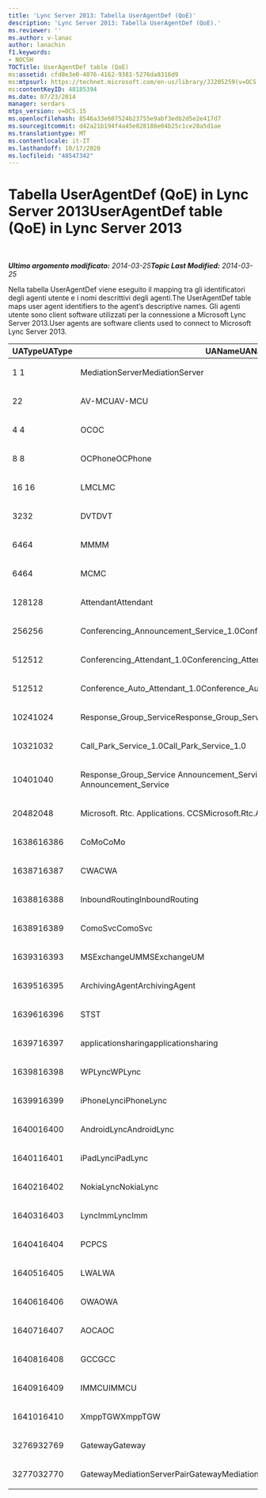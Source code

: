```yaml
---
title: 'Lync Server 2013: Tabella UserAgentDef (QoE)'
description: 'Lync Server 2013: Tabella UserAgentDef (QoE).'
ms.reviewer: ''
ms.author: v-lanac
author: lanachin
f1.keywords:
- NOCSH
TOCTitle: UserAgentDef table (QoE)
ms:assetid: cfd8e3e0-4076-4162-9381-5276da8316d9
ms:mtpsurl: https://technet.microsoft.com/en-us/library/JJ205259(v=OCS.15)
ms:contentKeyID: 48185394
ms.date: 07/23/2014
manager: serdars
mtps_version: v=OCS.15
ms.openlocfilehash: 8546a33e607524b23755e9abf3edb2d5e2e417d7
ms.sourcegitcommit: d42a21b194f4a45e828188e04b25c1ce28a5d1ae
ms.translationtype: MT
ms.contentlocale: it-IT
ms.lasthandoff: 10/17/2020
ms.locfileid: "48547342"
---
```

# <a name="useragentdef-table-qoe-in-lync-server-2013"></a><span data-ttu-id="f6a12-103">Tabella UserAgentDef (QoE) in Lync Server 2013</span><span class="sxs-lookup"><span data-stu-id="f6a12-103">UserAgentDef table (QoE) in Lync Server 2013</span></span>

<div data-xmlns="http://www.w3.org/1999/xhtml">

<div class="topic" data-xmlns="http://www.w3.org/1999/xhtml" data-msxsl="urn:schemas-microsoft-com:xslt" data-cs="https://msdn.microsoft.com/">

<div data-asp="https://msdn2.microsoft.com/asp">



</div>

<div id="mainSection">

<div id="mainBody">

<span> </span>

<span data-ttu-id="f6a12-104">_**Ultimo argomento modificato:** 2014-03-25_</span><span class="sxs-lookup"><span data-stu-id="f6a12-104">_**Topic Last Modified:** 2014-03-25_</span></span>

<span data-ttu-id="f6a12-105">Nella tabella UserAgentDef viene eseguito il mapping tra gli identificatori degli agenti utente e i nomi descrittivi degli agenti.</span><span class="sxs-lookup"><span data-stu-id="f6a12-105">The UserAgentDef table maps user agent identifiers to the agent’s descriptive names.</span></span> <span data-ttu-id="f6a12-106">Gli agenti utente sono client software utilizzati per la connessione a Microsoft Lync Server 2013.</span><span class="sxs-lookup"><span data-stu-id="f6a12-106">User agents are software clients used to connect to Microsoft Lync Server 2013.</span></span>


<table>
<colgroup>
<col style="width: 33%" />
<col style="width: 33%" />
<col style="width: 33%" />
</colgroup>
<thead>
<tr class="header">
<th><span data-ttu-id="f6a12-107">UAType</span><span class="sxs-lookup"><span data-stu-id="f6a12-107">UAType</span></span></th>
<th><span data-ttu-id="f6a12-108">UAName</span><span class="sxs-lookup"><span data-stu-id="f6a12-108">UAName</span></span></th>
<th><span data-ttu-id="f6a12-109">UACategory</span><span class="sxs-lookup"><span data-stu-id="f6a12-109">UACategory</span></span></th>
</tr>
</thead>
<tbody>
<tr class="odd">
<td><p><span data-ttu-id="f6a12-110">1 </span><span class="sxs-lookup"><span data-stu-id="f6a12-110">1</span></span></p></td>
<td><p><span data-ttu-id="f6a12-111">MediationServer</span><span class="sxs-lookup"><span data-stu-id="f6a12-111">MediationServer</span></span></p></td>
<td><p><span data-ttu-id="f6a12-112">MediationServer</span><span class="sxs-lookup"><span data-stu-id="f6a12-112">MediationServer</span></span></p></td>
</tr>
<tr class="even">
<td><p><span data-ttu-id="f6a12-113">2</span><span class="sxs-lookup"><span data-stu-id="f6a12-113">2</span></span></p></td>
<td><p><span data-ttu-id="f6a12-114">AV-MCU</span><span class="sxs-lookup"><span data-stu-id="f6a12-114">AV-MCU</span></span></p></td>
<td><p><span data-ttu-id="f6a12-115">AV-MCU</span><span class="sxs-lookup"><span data-stu-id="f6a12-115">AV-MCU</span></span></p></td>
</tr>
<tr class="odd">
<td><p><span data-ttu-id="f6a12-116">4 </span><span class="sxs-lookup"><span data-stu-id="f6a12-116">4</span></span></p></td>
<td><p><span data-ttu-id="f6a12-117">OC</span><span class="sxs-lookup"><span data-stu-id="f6a12-117">OC</span></span></p></td>
<td><p><span data-ttu-id="f6a12-118">OC</span><span class="sxs-lookup"><span data-stu-id="f6a12-118">OC</span></span></p></td>
</tr>
<tr class="even">
<td><p><span data-ttu-id="f6a12-119">8 </span><span class="sxs-lookup"><span data-stu-id="f6a12-119">8</span></span></p></td>
<td><p><span data-ttu-id="f6a12-120">OCPhone</span><span class="sxs-lookup"><span data-stu-id="f6a12-120">OCPhone</span></span></p></td>
<td><p><span data-ttu-id="f6a12-121">OCPhone</span><span class="sxs-lookup"><span data-stu-id="f6a12-121">OCPhone</span></span></p></td>
</tr>
<tr class="odd">
<td><p><span data-ttu-id="f6a12-122">16 </span><span class="sxs-lookup"><span data-stu-id="f6a12-122">16</span></span></p></td>
<td><p><span data-ttu-id="f6a12-123">LMC</span><span class="sxs-lookup"><span data-stu-id="f6a12-123">LMC</span></span></p></td>
<td><p><span data-ttu-id="f6a12-124">LMC</span><span class="sxs-lookup"><span data-stu-id="f6a12-124">LMC</span></span></p></td>
</tr>
<tr class="even">
<td><p><span data-ttu-id="f6a12-125">32</span><span class="sxs-lookup"><span data-stu-id="f6a12-125">32</span></span></p></td>
<td><p><span data-ttu-id="f6a12-126">DVT</span><span class="sxs-lookup"><span data-stu-id="f6a12-126">DVT</span></span></p></td>
<td><p><span data-ttu-id="f6a12-127">DVT</span><span class="sxs-lookup"><span data-stu-id="f6a12-127">DVT</span></span></p></td>
</tr>
<tr class="odd">
<td><p><span data-ttu-id="f6a12-128">64</span><span class="sxs-lookup"><span data-stu-id="f6a12-128">64</span></span></p></td>
<td><p><span data-ttu-id="f6a12-129">MM</span><span class="sxs-lookup"><span data-stu-id="f6a12-129">MM</span></span></p></td>
<td><p><span data-ttu-id="f6a12-130">MM</span><span class="sxs-lookup"><span data-stu-id="f6a12-130">MM</span></span></p></td>
</tr>
<tr class="even">
<td><p><span data-ttu-id="f6a12-131">64</span><span class="sxs-lookup"><span data-stu-id="f6a12-131">64</span></span></p></td>
<td><p><span data-ttu-id="f6a12-132">MC</span><span class="sxs-lookup"><span data-stu-id="f6a12-132">MC</span></span></p></td>
<td><p><span data-ttu-id="f6a12-133">MM</span><span class="sxs-lookup"><span data-stu-id="f6a12-133">MM</span></span></p></td>
</tr>
<tr class="odd">
<td><p><span data-ttu-id="f6a12-134">128</span><span class="sxs-lookup"><span data-stu-id="f6a12-134">128</span></span></p></td>
<td><p><span data-ttu-id="f6a12-135">Attendant</span><span class="sxs-lookup"><span data-stu-id="f6a12-135">Attendant</span></span></p></td>
<td><p><span data-ttu-id="f6a12-136">Attendant</span><span class="sxs-lookup"><span data-stu-id="f6a12-136">Attendant</span></span></p></td>
</tr>
<tr class="even">
<td><p><span data-ttu-id="f6a12-137">256</span><span class="sxs-lookup"><span data-stu-id="f6a12-137">256</span></span></p></td>
<td><p><span data-ttu-id="f6a12-138">Conferencing_Announcement_Service_1.0</span><span class="sxs-lookup"><span data-stu-id="f6a12-138">Conferencing_Announcement_Service_1.0</span></span></p></td>
<td><p><span data-ttu-id="f6a12-139">CAS</span><span class="sxs-lookup"><span data-stu-id="f6a12-139">CAS</span></span></p></td>
</tr>
<tr class="odd">
<td><p><span data-ttu-id="f6a12-140">512</span><span class="sxs-lookup"><span data-stu-id="f6a12-140">512</span></span></p></td>
<td><p><span data-ttu-id="f6a12-141">Conferencing_Attendant_1.0</span><span class="sxs-lookup"><span data-stu-id="f6a12-141">Conferencing_Attendant_1.0</span></span></p></td>
<td><p><span data-ttu-id="f6a12-142">CAA</span><span class="sxs-lookup"><span data-stu-id="f6a12-142">CAA</span></span></p></td>
</tr>
<tr class="even">
<td><p><span data-ttu-id="f6a12-143">512</span><span class="sxs-lookup"><span data-stu-id="f6a12-143">512</span></span></p></td>
<td><p><span data-ttu-id="f6a12-144">Conference_Auto_Attendant_1.0</span><span class="sxs-lookup"><span data-stu-id="f6a12-144">Conference_Auto_Attendant_1.0</span></span></p></td>
<td><p><span data-ttu-id="f6a12-145">CAA</span><span class="sxs-lookup"><span data-stu-id="f6a12-145">CAA</span></span></p></td>
</tr>
<tr class="odd">
<td><p><span data-ttu-id="f6a12-146">1024</span><span class="sxs-lookup"><span data-stu-id="f6a12-146">1024</span></span></p></td>
<td><p><span data-ttu-id="f6a12-147">Response_Group_Service</span><span class="sxs-lookup"><span data-stu-id="f6a12-147">Response_Group_Service</span></span></p></td>
<td><p><span data-ttu-id="f6a12-148">RGS</span><span class="sxs-lookup"><span data-stu-id="f6a12-148">RGS</span></span></p></td>
</tr>
<tr class="even">
<td><p><span data-ttu-id="f6a12-149">1032</span><span class="sxs-lookup"><span data-stu-id="f6a12-149">1032</span></span></p></td>
<td><p><span data-ttu-id="f6a12-150">Call_Park_Service_1.0</span><span class="sxs-lookup"><span data-stu-id="f6a12-150">Call_Park_Service_1.0</span></span></p></td>
<td><p><span data-ttu-id="f6a12-151">CPS</span><span class="sxs-lookup"><span data-stu-id="f6a12-151">CPS</span></span></p></td>
</tr>
<tr class="odd">
<td><p><span data-ttu-id="f6a12-152">1040</span><span class="sxs-lookup"><span data-stu-id="f6a12-152">1040</span></span></p></td>
<td><p><span data-ttu-id="f6a12-153">Response_Group_Service Announcement_Service</span><span class="sxs-lookup"><span data-stu-id="f6a12-153">Response_Group_Service Announcement_Service</span></span></p></td>
<td><p><span data-ttu-id="f6a12-154">COME</span><span class="sxs-lookup"><span data-stu-id="f6a12-154">AS</span></span></p></td>
</tr>
<tr class="even">
<td><p><span data-ttu-id="f6a12-155">2048</span><span class="sxs-lookup"><span data-stu-id="f6a12-155">2048</span></span></p></td>
<td><p><span data-ttu-id="f6a12-156">Microsoft. Rtc. Applications. CCS</span><span class="sxs-lookup"><span data-stu-id="f6a12-156">Microsoft.Rtc.Applications.Ccs</span></span></p></td>
<td><p><span data-ttu-id="f6a12-157">CCS</span><span class="sxs-lookup"><span data-stu-id="f6a12-157">CCS</span></span></p></td>
</tr>
<tr class="odd">
<td><p><span data-ttu-id="f6a12-158">16386</span><span class="sxs-lookup"><span data-stu-id="f6a12-158">16386</span></span></p></td>
<td><p><span data-ttu-id="f6a12-159">CoMo</span><span class="sxs-lookup"><span data-stu-id="f6a12-159">CoMo</span></span></p></td>
<td><p><span data-ttu-id="f6a12-160">CoMo</span><span class="sxs-lookup"><span data-stu-id="f6a12-160">CoMo</span></span></p></td>
</tr>
<tr class="even">
<td><p><span data-ttu-id="f6a12-161">16387</span><span class="sxs-lookup"><span data-stu-id="f6a12-161">16387</span></span></p></td>
<td><p><span data-ttu-id="f6a12-162">CWA</span><span class="sxs-lookup"><span data-stu-id="f6a12-162">CWA</span></span></p></td>
<td><p><span data-ttu-id="f6a12-163">CWA</span><span class="sxs-lookup"><span data-stu-id="f6a12-163">CWA</span></span></p></td>
</tr>
<tr class="odd">
<td><p><span data-ttu-id="f6a12-164">16388</span><span class="sxs-lookup"><span data-stu-id="f6a12-164">16388</span></span></p></td>
<td><p><span data-ttu-id="f6a12-165">InboundRouting</span><span class="sxs-lookup"><span data-stu-id="f6a12-165">InboundRouting</span></span></p></td>
<td><p><span data-ttu-id="f6a12-166">InboundRouting</span><span class="sxs-lookup"><span data-stu-id="f6a12-166">InboundRouting</span></span></p></td>
</tr>
<tr class="even">
<td><p><span data-ttu-id="f6a12-167">16389</span><span class="sxs-lookup"><span data-stu-id="f6a12-167">16389</span></span></p></td>
<td><p><span data-ttu-id="f6a12-168">ComoSvc</span><span class="sxs-lookup"><span data-stu-id="f6a12-168">ComoSvc</span></span></p></td>
<td><p><span data-ttu-id="f6a12-169">ComoSvc</span><span class="sxs-lookup"><span data-stu-id="f6a12-169">ComoSvc</span></span></p></td>
</tr>
<tr class="odd">
<td><p><span data-ttu-id="f6a12-170">16393</span><span class="sxs-lookup"><span data-stu-id="f6a12-170">16393</span></span></p></td>
<td><p><span data-ttu-id="f6a12-171">MSExchangeUM</span><span class="sxs-lookup"><span data-stu-id="f6a12-171">MSExchangeUM</span></span></p></td>
<td><p><span data-ttu-id="f6a12-172">ExUM</span><span class="sxs-lookup"><span data-stu-id="f6a12-172">ExUM</span></span></p></td>
</tr>
<tr class="even">
<td><p><span data-ttu-id="f6a12-173">16395</span><span class="sxs-lookup"><span data-stu-id="f6a12-173">16395</span></span></p></td>
<td><p><span data-ttu-id="f6a12-174">ArchivingAgent</span><span class="sxs-lookup"><span data-stu-id="f6a12-174">ArchivingAgent</span></span></p></td>
<td><p><span data-ttu-id="f6a12-175">ARCHAGENT</span><span class="sxs-lookup"><span data-stu-id="f6a12-175">ARCHAGENT</span></span></p></td>
</tr>
<tr class="odd">
<td><p><span data-ttu-id="f6a12-176">16396</span><span class="sxs-lookup"><span data-stu-id="f6a12-176">16396</span></span></p></td>
<td><p><span data-ttu-id="f6a12-177">ST</span><span class="sxs-lookup"><span data-stu-id="f6a12-177">ST</span></span></p></td>
<td><p><span data-ttu-id="f6a12-178">ST</span><span class="sxs-lookup"><span data-stu-id="f6a12-178">ST</span></span></p></td>
</tr>
<tr class="even">
<td><p><span data-ttu-id="f6a12-179">16397</span><span class="sxs-lookup"><span data-stu-id="f6a12-179">16397</span></span></p></td>
<td><p><span data-ttu-id="f6a12-180">applicationsharing</span><span class="sxs-lookup"><span data-stu-id="f6a12-180">applicationsharing</span></span></p></td>
<td><p><span data-ttu-id="f6a12-181">ASMCU</span><span class="sxs-lookup"><span data-stu-id="f6a12-181">ASMCU</span></span></p></td>
</tr>
<tr class="odd">
<td><p><span data-ttu-id="f6a12-182">16398</span><span class="sxs-lookup"><span data-stu-id="f6a12-182">16398</span></span></p></td>
<td><p><span data-ttu-id="f6a12-183">WPLync</span><span class="sxs-lookup"><span data-stu-id="f6a12-183">WPLync</span></span></p></td>
<td><p><span data-ttu-id="f6a12-184">WPLync</span><span class="sxs-lookup"><span data-stu-id="f6a12-184">WPLync</span></span></p></td>
</tr>
<tr class="even">
<td><p><span data-ttu-id="f6a12-185">16399</span><span class="sxs-lookup"><span data-stu-id="f6a12-185">16399</span></span></p></td>
<td><p><span data-ttu-id="f6a12-186">iPhoneLync</span><span class="sxs-lookup"><span data-stu-id="f6a12-186">iPhoneLync</span></span></p></td>
<td><p><span data-ttu-id="f6a12-187">iPhoneLync</span><span class="sxs-lookup"><span data-stu-id="f6a12-187">iPhoneLync</span></span></p></td>
</tr>
<tr class="odd">
<td><p><span data-ttu-id="f6a12-188">16400</span><span class="sxs-lookup"><span data-stu-id="f6a12-188">16400</span></span></p></td>
<td><p><span data-ttu-id="f6a12-189">AndroidLync</span><span class="sxs-lookup"><span data-stu-id="f6a12-189">AndroidLync</span></span></p></td>
<td><p><span data-ttu-id="f6a12-190">AndroidLync</span><span class="sxs-lookup"><span data-stu-id="f6a12-190">AndroidLync</span></span></p></td>
</tr>
<tr class="even">
<td><p><span data-ttu-id="f6a12-191">16401</span><span class="sxs-lookup"><span data-stu-id="f6a12-191">16401</span></span></p></td>
<td><p><span data-ttu-id="f6a12-192">iPadLync</span><span class="sxs-lookup"><span data-stu-id="f6a12-192">iPadLync</span></span></p></td>
<td><p><span data-ttu-id="f6a12-193">iPadLync</span><span class="sxs-lookup"><span data-stu-id="f6a12-193">iPadLync</span></span></p></td>
</tr>
<tr class="odd">
<td><p><span data-ttu-id="f6a12-194">16402</span><span class="sxs-lookup"><span data-stu-id="f6a12-194">16402</span></span></p></td>
<td><p><span data-ttu-id="f6a12-195">NokiaLync</span><span class="sxs-lookup"><span data-stu-id="f6a12-195">NokiaLync</span></span></p></td>
<td><p><span data-ttu-id="f6a12-196">NokiaLync</span><span class="sxs-lookup"><span data-stu-id="f6a12-196">NokiaLync</span></span></p></td>
</tr>
<tr class="even">
<td><p><span data-ttu-id="f6a12-197">16403</span><span class="sxs-lookup"><span data-stu-id="f6a12-197">16403</span></span></p></td>
<td><p><span data-ttu-id="f6a12-198">LyncImm</span><span class="sxs-lookup"><span data-stu-id="f6a12-198">LyncImm</span></span></p></td>
<td><p><span data-ttu-id="f6a12-199">LyncImm</span><span class="sxs-lookup"><span data-stu-id="f6a12-199">LyncImm</span></span></p></td>
</tr>
<tr class="odd">
<td><p><span data-ttu-id="f6a12-200">16404</span><span class="sxs-lookup"><span data-stu-id="f6a12-200">16404</span></span></p></td>
<td><p><span data-ttu-id="f6a12-201">PC</span><span class="sxs-lookup"><span data-stu-id="f6a12-201">PCS</span></span></p></td>
<td><p><span data-ttu-id="f6a12-202">PC</span><span class="sxs-lookup"><span data-stu-id="f6a12-202">PCS</span></span></p></td>
</tr>
<tr class="even">
<td><p><span data-ttu-id="f6a12-203">16405</span><span class="sxs-lookup"><span data-stu-id="f6a12-203">16405</span></span></p></td>
<td><p><span data-ttu-id="f6a12-204">LWA</span><span class="sxs-lookup"><span data-stu-id="f6a12-204">LWA</span></span></p></td>
<td><p><span data-ttu-id="f6a12-205">LWA</span><span class="sxs-lookup"><span data-stu-id="f6a12-205">LWA</span></span></p></td>
</tr>
<tr class="odd">
<td><p><span data-ttu-id="f6a12-206">16406</span><span class="sxs-lookup"><span data-stu-id="f6a12-206">16406</span></span></p></td>
<td><p><span data-ttu-id="f6a12-207">OWA</span><span class="sxs-lookup"><span data-stu-id="f6a12-207">OWA</span></span></p></td>
<td><p><span data-ttu-id="f6a12-208">OWA</span><span class="sxs-lookup"><span data-stu-id="f6a12-208">OWA</span></span></p></td>
</tr>
<tr class="even">
<td><p><span data-ttu-id="f6a12-209">16407</span><span class="sxs-lookup"><span data-stu-id="f6a12-209">16407</span></span></p></td>
<td><p><span data-ttu-id="f6a12-210">AOC</span><span class="sxs-lookup"><span data-stu-id="f6a12-210">AOC</span></span></p></td>
<td><p><span data-ttu-id="f6a12-211">AOC</span><span class="sxs-lookup"><span data-stu-id="f6a12-211">AOC</span></span></p></td>
</tr>
<tr class="odd">
<td><p><span data-ttu-id="f6a12-212">16408</span><span class="sxs-lookup"><span data-stu-id="f6a12-212">16408</span></span></p></td>
<td><p><span data-ttu-id="f6a12-213">GCC</span><span class="sxs-lookup"><span data-stu-id="f6a12-213">GCC</span></span></p></td>
<td><p><span data-ttu-id="f6a12-214">GCC</span><span class="sxs-lookup"><span data-stu-id="f6a12-214">GCC</span></span></p></td>
</tr>
<tr class="even">
<td><p><span data-ttu-id="f6a12-215">16409</span><span class="sxs-lookup"><span data-stu-id="f6a12-215">16409</span></span></p></td>
<td><p><span data-ttu-id="f6a12-216">IMMCU</span><span class="sxs-lookup"><span data-stu-id="f6a12-216">IMMCU</span></span></p></td>
<td><p><span data-ttu-id="f6a12-217">IMMCU</span><span class="sxs-lookup"><span data-stu-id="f6a12-217">IMMCU</span></span></p></td>
</tr>
<tr class="odd">
<td><p><span data-ttu-id="f6a12-218">16410</span><span class="sxs-lookup"><span data-stu-id="f6a12-218">16410</span></span></p></td>
<td><p><span data-ttu-id="f6a12-219">XmppTGW</span><span class="sxs-lookup"><span data-stu-id="f6a12-219">XmppTGW</span></span></p></td>
<td><p><span data-ttu-id="f6a12-220">XmppGateway</span><span class="sxs-lookup"><span data-stu-id="f6a12-220">XmppGateway</span></span></p></td>
</tr>
<tr class="even">
<td><p><span data-ttu-id="f6a12-221">32769</span><span class="sxs-lookup"><span data-stu-id="f6a12-221">32769</span></span></p></td>
<td><p><span data-ttu-id="f6a12-222">Gateway</span><span class="sxs-lookup"><span data-stu-id="f6a12-222">Gateway</span></span></p></td>
<td><p><span data-ttu-id="f6a12-223">Gateway</span><span class="sxs-lookup"><span data-stu-id="f6a12-223">Gateway</span></span></p></td>
</tr>
<tr class="odd">
<td><p><span data-ttu-id="f6a12-224">32770</span><span class="sxs-lookup"><span data-stu-id="f6a12-224">32770</span></span></p></td>
<td><p><span data-ttu-id="f6a12-225">GatewayMediationServerPair</span><span class="sxs-lookup"><span data-stu-id="f6a12-225">GatewayMediationServerPair</span></span></p></td>
<td><p><span data-ttu-id="f6a12-226">GatewayMediationServerPair</span><span class="sxs-lookup"><span data-stu-id="f6a12-226">GatewayMediationServerPair</span></span></p></td>
</tr>
</tbody>
</table>


</div>

<span> </span>

</div>

</div>

</div>

